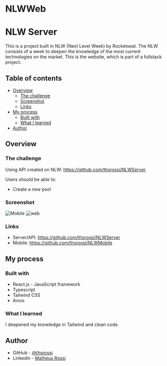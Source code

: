# NLWWeb
# NLW Server

This is a project built in NLW (Next Level Week) by Rocketseat. 
The NLW consists of a week to deepen the knowledge of the most current technologies on the market.
This is the website, which is part of a fullstack project.

## Table of contents

- [Overview](#overview)
  - [The challenge](#the-challenge)
  - [Screenshot](#screenshot)
  - [Links](#links)
- [My process](#my-process)
  - [Built with](#built-with)
  - [What I learned](#what-i-learned)
- [Author](#author)

## Overview

### The challenge

Using API created on NLW: https://github.com/thsrossi/NLWServer

Users should be able to:

- Create a new pool

### Screenshot

![Mobile](https://user-images.githubusercontent.com/55634966/200838166-10aad44b-e938-44be-bc80-fd2e0c7d62f7.PNG)
![web](https://user-images.githubusercontent.com/55634966/200838256-b73455de-576e-463a-a27c-2da548d88da8.png)


### Links

- Server/API: https://github.com/thsrossi/NLWServer
- Mobile: https://github.com/thsrossi/NLWMobile

## My process

### Built with

- React.js - JavaScript framework
- Typescript
- Tailwind CSS
- Axios

### What I learned

I deepened my knowledge in Tailwind and clean code.

## Author

- GitHub - [@thsrossi](https://github.com/thsrossi)
- Linkedin - [Matheus Rossi](https://www.linkedin.com/in/matheusbrossi/)
